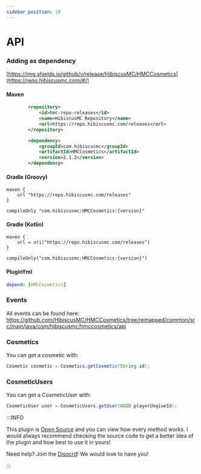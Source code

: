 ```yaml
---
sidebar_position: 10
---
```


# API

### Adding as dependency

[https://img.shields.io/github/v/release/HibiscusMC/HMCCosmetics](https://repo.hibiscusmc.com/#/)

#### Maven
```xml
        <repository>
            <id>hmc-repo-releases</id>
            <name>HibiscusMC Repository</name>
            <url>https://repo.hibiscusmc.com/releases</url>
        </repository>
```

```xml
        <dependency>
            <groupId>com.hibiscusmc</groupId>
            <artifactId>HMCCosmetics</artifactId>
            <version>2.1.2</version>
        </dependency>
```

#### Gradle (Groovy)
```
maven {
    url "https://repo.hibiscusmc.com/releases"
}
```

```
compileOnly "com.hibiscusmc:HMCCosmetics:{version}"
```

#### Gradle (Kotlin)
```
maven {
    url = uri("https://repo.hibiscusmc.com/releases")
}
```

```
compileOnly("com.hibiscusmc:HMCCosmetics:{version}")
```

#### PluginYml

```yaml
depend: [HMCCosmetics]
```

### Events

All events can be found here: https://github.com/HibiscusMC/HMCCosmetics/tree/remapped/common/src/main/java/com/hibiscusmc/hmccosmetics/api

### Cosmetics

You can get a cosmetic with:
```java
Cosmetic cosmetic = Cosmetics.getCosmetic(String id);
```

### CosmeticUsers

You can get a CosmeticUser with:
```java
CosmeticUser user = CosmeticUsers.getUser(UUID playerUnqiueId);
```

:::INFO

This plugin is [Open Source](https://github.com/HibiscusMC/HMCCosmetics) and you can view how every method works. I would always recommend checking the source code to get a better idea of the plugin and how best to use it in yours!

Need help? Join the [Disocrd](https://discord.gg/pcm8kWrdNt)! We would love to have you! 

:::
